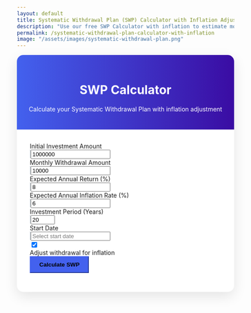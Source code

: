 ```yaml
---
layout: default
title: Systematic Withdrawal Plan (SWP) Calculator with Inflation Adjustment
description: "Use our free SWP Calculator with inflation to estimate monthly withdrawals, investment sustainability, and corpus longevity. Plan your retirement with accurate, inflation-adjusted projections."
permalink: /systematic-withdrawal-plan-calculator-with-inflation
image: "/assets/images/systematic-withdrawal-plan.png"
---
```

<link rel="stylesheet" href="https://cdn.jsdelivr.net/npm/flatpickr/dist/flatpickr.min.css">
<style>
 :root{--primary:#4361ee;--secondary:#3a0ca3;--accent:#4cc9f0;--light:#f8f9fa;--dark:#212529;--success:#4bb543;--warning:#ffc107;--danger:#dc3545;--gray:#6c757d}.calculator-container{background:#fff;border-radius:15px;box-shadow:0 10px 30px rgba(0,0,0,.1);overflow:hidden;margin-bottom:30px}.calculator-header{background:linear-gradient(to right,var(--primary),var(--secondary));color:#fff;padding:25px;text-align:center}.calculator-body{padding:30px}.btn-primary,.view-btn{padding:10px 20px;font-weight:600}.input-group-text{background-color:var(--light);border:1px solid #ced4da}.form-control:focus,.form-select:focus{border-color:var(--accent);box-shadow:0 0 0 .25rem rgba(76,201,240,.25)}.btn-primary{background-color:var(--primary);border-color:var(--primary)}.btn-primary:hover{background-color:var(--secondary);border-color:var(--secondary)}.btn-outline-primary:hover,.table thead th,input:checked+.slider{background-color:var(--primary)}.btn-outline-primary{color:var(--primary);border-color:var(--primary)}.btn-outline-primary:hover{border-color:var(--primary);color:#fff}.result-section{display:none;margin-top:30px}.view-buttons{display:flex;justify-content:center;margin-bottom:25px;flex-wrap:wrap;gap:10px}.view-btn{border:2px solid var(--primary);background:#fff;color:var(--primary);border-radius:30px;transition:.3s}.view-btn.active{background:var(--primary);color:#fff}.view-btn:hover:not(.active){background:rgba(67,97,238,.1)}.view-content{display:none;animation:.5s fadeIn}.view-content.active{display:block}@keyframes fadeIn{from{opacity:0;transform:translateY(10px)}to{opacity:1;transform:translateY(0)}}.summary-card{background:linear-gradient(to right,#f8f9fa,#e9ecef);border-left:4px solid var(--primary);padding:25px;border-radius:10px;margin-bottom:20px}.summary-value{font-size:1.8rem;font-weight:700;color:var(--primary);margin:10px 0}.summary-item{display:flex;justify-content:space-between;padding:10px 0;border-bottom:1px solid #dee2e6}.summary-item:last-child{border-bottom:none}.summary-label{font-weight:600;color:var(--gray)}.chart-container{height:400px;margin-bottom:20px}.yearly-table-container{max-height:500px;overflow-y:auto;border:1px solid #dee2e6;border-radius:10px}.table thead th{color:#fff;position:sticky;top:0;z-index:10}.yearly-table tbody tr:hover{background-color:rgba(67,97,238,.05)}.info-icon{color:var(--accent);cursor:pointer;margin-left:5px}.toggle-label{display:flex;align-items:center;cursor:pointer}.toggle-switch{position:relative;display:inline-block;width:50px;height:24px;margin:0 10px}.slider,.slider:before{position:absolute;transition:.4s}.toggle-switch input{opacity:0;width:0;height:0}.slider{cursor:pointer;top:0;left:0;right:0;bottom:0;background-color:#ccc;border-radius:24px}.slider:before{content:"";height:16px;width:16px;left:4px;bottom:4px;background-color:#fff;border-radius:50%}input:checked+.slider:before{transform:translateX(26px)}.result-highlight{font-size:1.2rem;font-weight:700;color:var(--primary);text-align:center;padding:15px;background:rgba(67,97,238,.1);border-radius:10px;margin:20px 0}@media (max-width:768px){.calculator-body{padding:20px}.summary-value{font-size:1.4rem}.chart-container{height:300px}}     
</style>
  <div class="container">
        <div class="row justify-content-center">
            <div class="col-lg-10">
                <div class="calculator-container">
                    <div class="calculator-header">
                        <h1><i class="fas fa-calculator me-2"></i> SWP Calculator</h1>
                        <p class="mb-0">Calculate your Systematic Withdrawal Plan with inflation adjustment</p>
                    </div>
                    <div class="calculator-body">
                        <form id="swpForm">
                            <div class="row mb-4">
                                <div class="col-md-6">
                                    <div class="mb-3">
                                        <label for="initialInvestment" class="form-label">Initial Investment Amount <i class="fas fa-info-circle info-icon" title="The total amount you plan to invest initially"></i></label>
                                        <div class="input-group">
                                            <span class="input-group-text"><i class="fas fa-dollar-sign"></i></span>
                                            <input type="number" class="form-control" id="initialInvestment" value="1000000" min="0" step="1000">
                                        </div>
                                    </div>
                                    <div class="mb-3">
                                        <label for="withdrawalAmount" class="form-label">Monthly Withdrawal Amount <i class="fas fa-info-circle info-icon" title="The amount you want to withdraw each month"></i></label>
                                        <div class="input-group">
                                            <span class="input-group-text"><i class="fas fa-dollar-sign"></i></span>
                                            <input type="number" class="form-control" id="withdrawalAmount" value="10000" min="0" step="100">
                                        </div>
                                    </div> 
                                    <div class="mb-3">
                                        <label for="expectedReturn" class="form-label">Expected Annual Return (%) <i class="fas fa-info-circle info-icon" title="The expected annual return on your remaining investment"></i></label>
                                        <div class="input-group">
                                            <span class="input-group-text"><i class="fas fa-percentage"></i></span>
                                            <input type="number" class="form-control" id="expectedReturn" value="8" min="0" step="0.1">
                                        </div>
                                    </div>
                                </div>
                                <div class="col-md-6">
                                    <div class="mb-3">
                                        <label for="inflationRate" class="form-label">Expected Annual Inflation Rate (%) <i class="fas fa-info-circle info-icon" title="The expected annual inflation rate for adjusting withdrawals"></i></label>
                                        <div class="input-group">
                                            <span class="input-group-text"><i class="fas fa-percentage"></i></span>
                                            <input type="number" class="form-control" id="inflationRate" value="6" min="0" step="0.1">
                                        </div>
                                    </div>
                                    <div class="mb-3">
                                        <label for="investmentPeriod" class="form-label">Investment Period (Years) <i class="fas fa-info-circle info-icon" title="The total duration for which you plan to withdraw"></i></label>
                                        <div class="input-group">
                                            <span class="input-group-text"><i class="fas fa-calendar-alt"></i></span>
                                            <input type="number" class="form-control" id="investmentPeriod" value="20" min="1" max="50" step="1">
                                        </div>
                                    </div>
                                    <div class="mb-3">
                                        <label for="startDate" class="form-label">Start Date <i class="fas fa-info-circle info-icon" title="The date when you plan to start withdrawals"></i></label>
                                        <div class="input-group">
                                            <span class="input-group-text"><i class="fas fa-calendar"></i></span>
                                            <input type="text" class="form-control" id="startDate" placeholder="Select start date">
                                        </div>
                                    </div>
                                </div>
                            </div>
 <div class="row mb-4">
     <div class="col-12">
        <div class="form-check form-switch d-flex align-items-center mb-3">
           <input class="form-check-input me-2" type="checkbox" id="adjustForInflation" checked>
            <label class="form-check-label toggle-label" for="adjustForInflation"> Adjust withdrawal for inflation </label>
            </div>
            </div>
           </div>
                            <div class="d-grid gap-2">
                                <button type="button" class="btn btn-primary btn-lg" id="calculateBtn">
                                    <i class="fas fa-calculator me-2"></i>Calculate SWP
                                </button>
                            </div>
                        </form>
                 <div class="result-section" id="resultsSection">
                    <div class="result-highlight">Your SWP will last for <span id="durationYears">0</span> years and <span id="durationMonths">0</span> months</div>
                            <div class="view-buttons">
                                <button class="view-btn active" data-view="summary">Summary</button>
                                <button class="view-btn" data-view="chart">Chart View</button>
                                <button class="view-btn" data-view="yearly">Yearly Breakdown</button>
                            </div>
                            <div class="view-content active" id="summaryView">
                                <div class="row">
                                    <div class="col-md-6">
                                        <div class="summary-card">
                                            <h4><i class="fas fa-chart-line me-2"></i>Investment Summary</h4>
                                            <div class="summary-item">
                                                <span class="summary-label">Initial Investment:</span>
                                                <span id="summaryInitial">$10,00,000</span>
                                            </div>
                                            <div class="summary-item">
                                                <span class="summary-label">Total Withdrawals:</span>
                                                <span id="summaryTotalWithdrawal">$0</span>
                                            </div>
                                            <div class="summary-item">
                                                <span class="summary-label">Final Corpus:</span>
                                                <span id="summaryFinalCorpus">$0</span>
                                            </div>
                                            <div class="summary-item">
                                                <span class="summary-label">Total Returns Earned:</span>
                                                <span id="summaryTotalReturns">$0</span>
                                            </div>
                                        </div>
                                    </div>
                                    <div class="col-md-6">
                                        <div class="summary-card">
                                            <h4><i class="fas fa-info-circle me-2"></i>SWP Details</h4>
                                            <div class="summary-item">
                                                <span class="summary-label">Monthly Withdrawal:</span>
                                                <span id="summaryMonthlyWithdrawal">$10,000</span>
                                            </div>
                                            <div class="summary-item">
                                                <span class="summary-label">Annual Return Rate:</span>
                                                <span id="summaryReturnRate">8%</span>
                                            </div>
                                            <div class="summary-item">
                                                <span class="summary-label">Inflation Rate:</span>
                                                <span id="summaryInflationRate">6%</span>
                                            </div>
                                            <div class="summary-item">
                                                <span class="summary-label">Inflation Adjusted:</span>
                                                <span id="summaryInflationAdjusted">Yes</span>
                                            </div>
                                        </div>
                                    </div>
                                </div>
                                <div class="summary-card mt-4">
                                    <h4><i class="fas fa-lightbulb me-2"></i>Key Insights</h4>
                                    <div id="keyInsights">
                                        <!-- Insights will be populated here -->
                                    </div>
                                </div>
                            </div>
                            <div class="view-content" id="chartView">
                                <div class="chart-container">
                                    <canvas id="swpChart"></canvas>
                                </div>
                                <div class="row mt-4">
                                    <div class="col-md-6">
                                        <div class="summary-card">
                                            <h5><i class="fas fa-chart-pie me-2"></i>Chart Legend</h5>
                                            <div class="d-flex align-items-center mb-2">
                                                <div style="width: 20px; height: 10px; background-color: #4361ee; margin-right: 10px;"></div>
                                                <span>Investment Balance</span>
                                            </div>
                                            <div class="d-flex align-items-center mb-2">
                                                <div style="width: 20px; height: 10px; background-color: #4cc9f0; margin-right: 10px;"></div>
                                                <span>Monthly Withdrawal</span>
                                            </div>
                                            <div class="d-flex align-items-center">
                                                <div style="width: 20px; height: 10px; background-color: #3a0ca3; margin-right: 10px;"></div>
                                                <span>Cumulative Withdrawals</span>
                                            </div>
                                        </div>
                                    </div>
                                    <div class="col-md-6">
                                        <div class="summary-card">
                                            <h5><i class="fas fa-download me-2"></i>Chart Options</h5>
                                            <button class="btn btn-outline-primary btn-sm me-2" id="exportChart">
                                                <i class="fas fa-image me-1"></i>Export as Image
                                            </button>
                                            <button class="btn btn-outline-primary btn-sm" id="toggleLogScale">
                                                <i class="fas fa-chart-bar me-1"></i>Toggle Log Scale
                                            </button>
                                        </div>
                                    </div>
                                </div>
                            </div>
                            <div class="view-content" id="yearlyView">
                                <div class="yearly-table-container">
                                    <table class="table table-striped yearly-table">
                                        <thead>
                                            <tr>
                                                <th>Year</th>
                                                <th>Beginning Balance</th>
                                                <th>Annual Withdrawal</th>
                                                <th>Annual Returns</th>
                                                <th>Ending Balance</th>
                                                <th>Withdrawal Growth</th>
                                            </tr>
                                        </thead>
                                        <tbody id="yearlyTableBody">
                                            <!-- Yearly data will be populated here -->
                                        </tbody>
                                    </table>
                                </div>
                                <div class="d-flex justify-content-between mt-3">
                                    <div>
                                        <button class="btn btn-outline-primary btn-sm" id="exportTable">
                                            <i class="fas fa-file-csv me-1"></i>Export as CSV
                                        </button>
                                    </div>
                                    <div>
                                        <span class="text-muted" id="tableInfo">Showing 0 years</span>
                                    </div>
                                </div>
                            </div>
                        </div>
                    </div>
                </div>
            </div>
        </div>
    </div>
 <script src="https://cdn.jsdelivr.net/npm/flatpickr"></script>
<script src="{{ '/assets/js/swp-calc.js' | relative_url }}"></script>
<link rel="stylesheet" href="https://cdn.jsdelivr.net/npm/flatpickr/dist/flatpickr.min.css">
<script src="https://cdn.jsdelivr.net/npm/chart.js"></script>